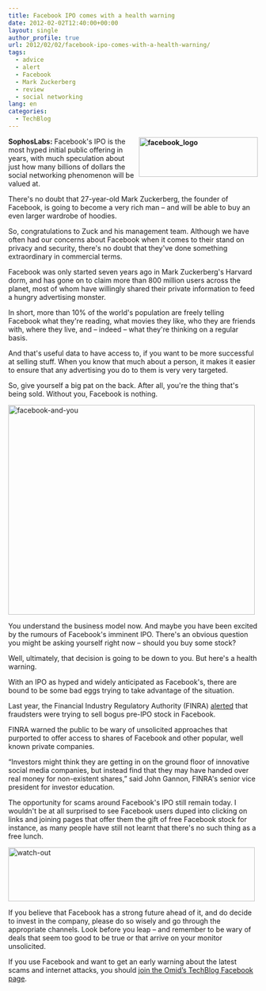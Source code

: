 ```yaml
---
title: Facebook IPO comes with a health warning
date: 2012-02-02T12:40:00+00:00
layout: single
author_profile: true
url: 2012/02/02/facebook-ipo-comes-with-a-health-warning/
tags:
  - advice
  - alert
  - Facebook
  - Mark Zuckerberg
  - review
  - social networking
lang: en
categories: 
  - TechBlog
---
```

**[<img title="facebook_logo" border="0" alt="facebook_logo" align="right" src="http://lh5.ggpht.com/-ENwJW6S9rpI/Typ573cH-dI/AAAAAAAAEbw/XTth0jVTaSc/facebook_logo_thumb%25255B1%25255D.jpg?imgmax=800" width="240" height="80" />](http://lh4.ggpht.com/-mM2S5mhnYv4/Typ5v_RSO6I/AAAAAAAAEbo/X2C2_stAo-A/s1600-h/facebook_logo%25255B3%25255D.jpg)SophosLabs:** Facebook's IPO is the most hyped initial public offering in years, with much speculation about just how many billions of dollars the social networking phenomenon will be valued at. 

There's no doubt that 27-year-old Mark Zuckerberg, the founder of Facebook, is going to become a very rich man – and will be able to buy an even larger wardrobe of hoodies. 

So, congratulations to Zuck and his management team. Although we have often had our concerns about Facebook when it comes to their stand on privacy and security, there's no doubt that they've done something extraordinary in commercial terms. 

Facebook was only started seven years ago in Mark Zuckerberg's Harvard dorm, and has gone on to claim more than 800 million users across the planet, most of whom have willingly shared their private information to feed a hungry advertising monster. 

In short, more than 10% of the world's population are freely telling Facebook what they're reading, what movies they like, who they are friends with, where they live, and – indeed – what they're thinking on a regular basis. 

And that's useful data to have access to, if you want to be more successful at selling stuff. When you know that much about a person, it makes it easier to ensure that any advertising you do to them is very very targeted. 

So, give yourself a big pat on the back. After all, you're the thing that's being sold. Without you, Facebook is nothing.

[<img title="facebook-and-you" border="0" alt="facebook-and-you" src="http://lh5.ggpht.com/-CONYCegjHqc/Typ8db9lQEI/AAAAAAAAEcI/_o8BdHG1fs0/facebook-and-you_thumb%25255B2%25255D.jpg?imgmax=800" width="498" height="423" />](http://lh3.ggpht.com/-u15hF_pZNfI/Typ6fFR0HTI/AAAAAAAAEb4/TkiygH71PUA/s1600-h/facebook-and-you%25255B4%25255D.jpg)

You understand the business model now. And maybe you have been excited by the rumours of Facebook's imminent IPO. There's an obvious question you might be asking yourself right now – should you buy some stock? 

Well, ultimately, that decision is going to be down to you. But here's a health warning. 

With an IPO as hyped and widely anticipated as Facebook's, there are bound to be some bad eggs trying to take advantage of the situation. 

Last year, the Financial Industry Regulatory Authority (FINRA) <a href="http://www.bloomberg.com/news/2011-03-15/facebook-pre-ipo-stock-may-be-touted-in-scam-finra-says.html" target="_blank">alerted</a> that fraudsters were trying to sell bogus pre-IPO stock in Facebook. 

FINRA warned the public to be wary of unsolicited approaches that purported to offer access to shares of Facebook and other popular, well known private companies. 

“Investors might think they are getting in on the ground floor of innovative social media companies, but instead find that they may have handed over real money for non-existent shares,” said John Gannon, FINRA's senior vice president for investor education. 

The opportunity for scams around Facebook's IPO still remain today. I wouldn't be at all surprised to see Facebook users duped into clicking on links and joining pages that offer them the gift of free Facebook stock for instance, as many people have still not learnt that there's no such thing as a free lunch. 

[<img title="watch-out" border="0" alt="watch-out" src="http://lh5.ggpht.com/-rBmzQybhxXU/Typ8-Jpu2mI/AAAAAAAAEcY/AAGE2medDWo/watch-out_thumb%25255B2%25255D.jpg?imgmax=800" width="498" height="109" />](http://lh5.ggpht.com/-_NoRoMAn0cQ/Typ8wQ8pLuI/AAAAAAAAEcQ/6xl_PZH7rwc/s1600-h/watch-out%25255B4%25255D.jpg) 

If you believe that Facebook has a strong future ahead of it, and do decide to invest in the company, please do so wisely and go through the appropriate channels. Look before you leap – and remember to be wary of deals that seem too good to be true or that arrive on your monitor unsolicited. 

If you use Facebook and want to get an early warning about the latest scams and internet attacks, you should <a href="https://www.facebook.com/omidsnetwork/" target="_blank">join the Omid’s TechBlog Facebook page</a>.